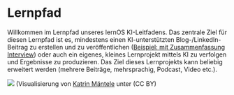 

# Lernpfad

Willkommen im Lernpfad unseres lernOS KI-Leitfadens. Das zentrale Ziel für diesen Lernpfad ist es, mindestens einen KI-unterstützten Blog-/LinkedIn-Beitrag zu erstellen und zu veröffentlichen ([Beispiel: mit Zusammenfassung Interview](https://www.linkedin.com/feed/update/urn:li:activity:7110171493103198209/)) oder auch ein eigenes, kleines Lernprojekt mittels KI zu verfolgen und Ergebnisse zu produzieren. Das Ziel dieses Lernprojekts kann beliebig erweitert werden (mehrere Beiträge, mehrsprachig, Podcast, Video etc.).

![](./images/lernpfad-sketchnote.png)
(Visualisierung von [Katrin Mäntele](https://www.linkedin.com/in/katrin-maentele/) unter (CC BY)
